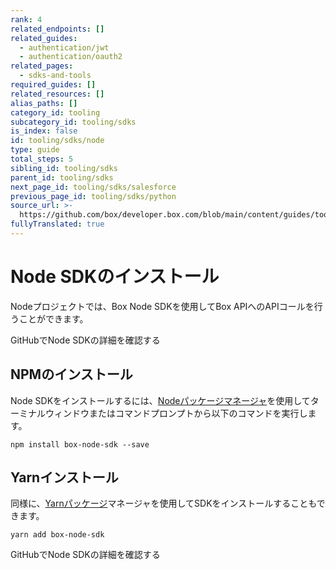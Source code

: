 ```yaml
---
rank: 4
related_endpoints: []
related_guides:
  - authentication/jwt
  - authentication/oauth2
related_pages:
  - sdks-and-tools
required_guides: []
related_resources: []
alias_paths: []
category_id: tooling
subcategory_id: tooling/sdks
is_index: false
id: tooling/sdks/node
type: guide
total_steps: 5
sibling_id: tooling/sdks
parent_id: tooling/sdks
next_page_id: tooling/sdks/salesforce
previous_page_id: tooling/sdks/python
source_url: >-
  https://github.com/box/developer.box.com/blob/main/content/guides/tooling/sdks/node.md
fullyTranslated: true
---
```

# Node SDKのインストール

Nodeプロジェクトでは、Box Node SDKを使用してBox APIへのAPIコールを行うことができます。

<CTA to="https://github.com/box/box-node-sdk">

GitHubでNode SDKの詳細を確認する

</CTA>

## NPMのインストール

Node SDKをインストールするには、[Nodeパッケージマネージャ][npm]を使用してターミナルウィンドウまたはコマンドプロンプトから以下のコマンドを実行します。

```shell
npm install box-node-sdk --save

```

## Yarnインストール

同様に、[Yarnパッケージ][yarn]マネージャを使用してSDKをインストールすることもできます。

```shell
yarn add box-node-sdk

```

<CTA to="https://github.com/box/box-node-sdk">

GitHubでNode SDKの詳細を確認する

</CTA>

[npm]: https://www.npmjs.com/

[yarn]: https://yarnpkg.com/
